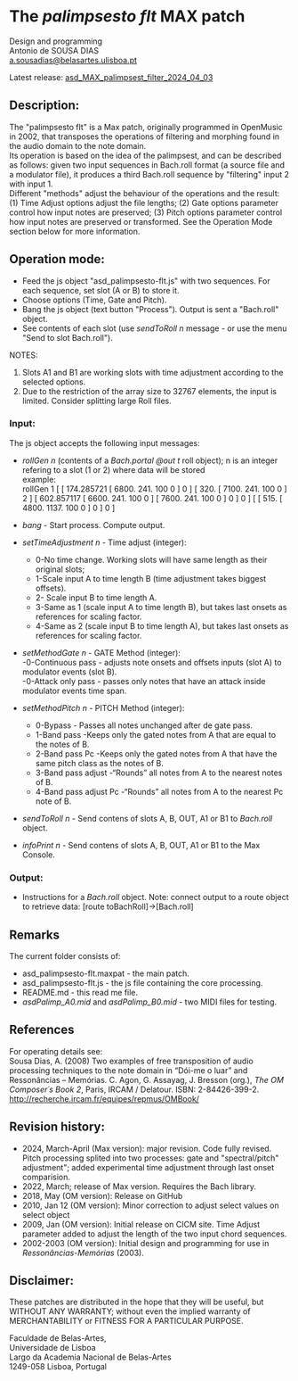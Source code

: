 # The _palimpsesto flt_ MAX patch

Design and programming<br>
Antonio de SOUSA DIAS<br>
a.sousadias@belasartes.ulisboa.pt

Latest release: [asd_MAX_palimpsest_filter_2024_04_03](https://github.com/asousadias/asd_patchCollection/blob/master/asd_MAX_palimpsest_filter/releases/asd_MAX_palimpsest_filter_2024_04_03.zip)

## Description:
The "palimpsesto flt" is a Max patch, originally programmed in OpenMusic in 2002, that transposes the operations of filtering and morphing found in the audio domain to the note domain.<br>
Its operation is based on the idea of the palimpsest, and can be described as follows: given two input sequences in Bach.roll format (a source file and a modulator file), it produces a third Bach.roll sequence by "filtering" input 2 with input 1.<br>
Different "methods" adjust the behaviour of the operations and the result: (1) Time Adjust options adjust the file lengths; (2) Gate options parameter control how input notes are preserved; (3) Pitch options parameter control how input notes are preserved or transformed. See the Operation Mode section below for more information.<br>

## Operation mode:
- Feed the js object "asd_palimpsesto-flt.js" with two sequences. For each sequence, set slot (A or B) to store it.<br>
- Choose options (Time, Gate and Pitch).<br>
- Bang the js object (text button "Process"). Output is sent a "Bach.roll" object.<br>
- See contents of each slot (use _sendToRoll n_ message - or use the menu "Send to slot Bach.roll").<br>

NOTES:<br>
1) Slots A1 and B1 are working slots with time adjustment according to the selected options.<br>
2) Due to the restriction of the array size to 32767 elements, the input is limited. Consider splitting large Roll files.<br>

### Input:
The js object accepts the following input messages:
- _rollGen_ _n_ (contents of a _Bach.portal @out t_ roll object); n is an integer refering to a slot (1 or 2) where data will be stored<br>
example:<br>
	rollGen 1 [ [ 174.285721 [ 6800. 241. 100 0 ] 0 ] [ 320. [ 7100. 241. 100 0 ] 2 ] [ 602.857117 [ 6600. 241. 100 0 ] [ 7600. 241. 100 0 ] 0 ] 0 ] [ [ 515. [ 4800. 1137. 100 0 ] 0 ] 0 ] <br>

- _bang_ - Start process. Compute output.

- _setTimeAdjustment n_   - Time adjust (integer):<br>
  - 0-No time change. Working slots will have same length as their original slots;<br>
  - 1-Scale input A to time length B (time adjustment takes biggest offsets).<br>
  - 2- Scale input B to time length A.<br>
  - 3-Same as 1 (scale input A to time length B), but takes last onsets as references for scaling factor.<br>
  - 4-Same as 2 (scale input B to time length A), but takes last onsets as references for scaling factor.<br>
- _setMethodGate n_  - GATE Method (integer):<br>
  -0-Continuous pass -  adjusts note onsets and offsets inputs (slot A) to modulator events (slot B).<br>
  -0-Attack only pass -   passes only notes that have an attack inside modulator events time span.<br>
- _setMethodPitch n_   - PITCH Method (integer):<br>
  - 0-Bypass - Passes all notes unchanged after de gate pass.<br>
  - 1-Band pass -Keeps only the gated notes from A that are equal to the notes of B.<br>
  - 2-Band pass Pc -Keeps only the gated notes from A that have the same pitch class as the notes of B.<br>
  - 3-Band pass adjust -“Rounds” all notes from A to the nearest notes of B.<br>
  - 4-Band pass adjust Pc -“Rounds” all notes from A to the nearest Pc note of B.<br>
- _sendToRoll n_ - Send contens of slots A, B, OUT, A1 or B1 to _Bach.roll_ object.<br>
- _infoPrint n_ - Send contens of slots A, B, OUT, A1 or B1 to the Max Console.<br>

### Output:
- Instructions for a _Bach.roll_ object.
Note: connect output to a route object to retrieve data: [route toBachRoll]->[Bach.roll]<br>

## Remarks
The current folder consists of:<br>
- asd_palimpsesto-flt.maxpat - the main patch.<br>
- asd_palimpsesto-flt.js - the js file containing the core processing.<br>
- README.md - this read me file.<br>
- _asdPalimp\_A0.mid_ and _asdPalimp\_B0.mid_ - two MIDI files for testing.<br>

## References
For operating details see:<br>
Sousa Dias, A. (2008) Two examples of free transposition of audio processing techniques to the note domain in “Dói-me o luar” and Ressonâncias – Memórias. C. Agon, G. Assayag, J. Bresson (org.), _The OM Composer´s Book 2_, Paris, IRCAM / Delatour. ISBN: 2-84426-399-2. http://recherche.ircam.fr/equipes/repmus/OMBook/<br>


## Revision history:
- 2024, March-April (Max version): major revision. Code fully revised. Pitch processing splited into two processes: gate and "spectral/pitch" adjustment"; added experimental time adjustment through last onset comparision.
- 2022, March; release of Max version. Requires the Bach library.
- 2018, May (OM version): Release on GitHub<br>
- 2010, Jan 12 (OM version): Minor correction to adjust select values on select object<br>
- 2009, Jan (OM version): Initial release on CICM site. Time Adjust parameter added to adjust the length of the two input chord sequences.<br>
- 2002-2003 (OM version): Initial design and programming for use in _Ressonâncias-Memórias_ (2003).<br>

## Disclaimer:
These patches are distributed in the hope that they will be useful, but WITHOUT ANY WARRANTY; without even the implied warranty of MERCHANTABILITY or FITNESS FOR A PARTICULAR PURPOSE.<br>

Faculdade de Belas-Artes,<br>
Universidade de Lisboa<br>
Largo da Academia Nacional de Belas-Artes<br>
1249-058 Lisboa, Portugal<br>
